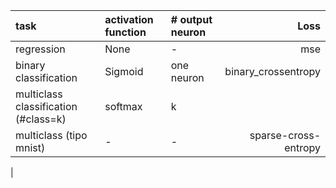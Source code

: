 

| task | activation function | # output neuron|Loss
|:-----|:--------------------|:--------------|---:|
|regression|None| -|mse|
|binary classification|Sigmoid|one neuron|binary_crossentropy|
|multiclass classification (#class=k)|softmax|k| 
|multiclass (tipo mnist)|- |- | sparse-cross-entropy|
|



        